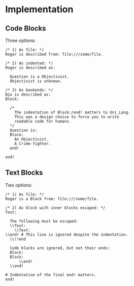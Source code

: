 
# Implementation

## Code Blocks

Three options: 

      
    /* 1) As file: */
    Roger is described from: file:///some/file.
    
    /* 2) As indented: */
    Roger is described as:

      Question is a Objectivist.
      Objectivist is unknown.

    /* 3) As bookends: */
    Bio is described as:
    Block:
    
      /*  
        The indentation of Block:/end! matters to Uni_Lang.
        This was a design choice to force you to write 
        readable code for humans.
      */
      Question is:
      Block:
        An Objectivist.
        A Crime-fighter.
      end!
      
    end!


## Text Blocks

Two options:

    /* 1) As file: */
    Roger is a Block from: file:///some/file.

    /* 2) As block with inner blocks escaped: */
    Text:

      The following must be escaped:
      \\Text:
        \\Text:
    \\end! # This line is ignored despite the indentation.
      \\!!end

      Code blocks are ignored, but not their ends:
      Block:
      Block:
          \\end!
      \\end!

    # Indentation of the final end! matters.
    end!


